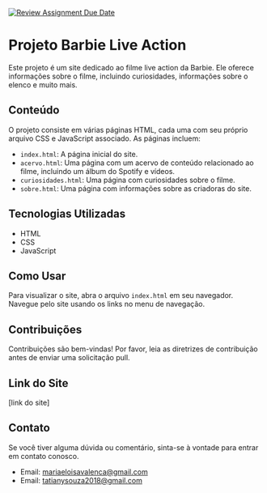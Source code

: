 [![Review Assignment Due Date](https://classroom.github.com/assets/deadline-readme-button-24ddc0f5d75046c5622901739e7c5dd533143b0c8e959d652212380cedb1ea36.svg)](https://classroom.github.com/a/rps_RRg3)
# Projeto Barbie Live Action

Este projeto é um site dedicado ao filme live action da Barbie. Ele oferece informações sobre o filme, incluindo curiosidades, informações sobre o elenco e muito mais.

## Conteúdo

O projeto consiste em várias páginas HTML, cada uma com seu próprio arquivo CSS e JavaScript associado. As páginas incluem:

- `index.html`: A página inicial do site.
- `acervo.html`: Uma página com um acervo de conteúdo relacionado ao filme, incluindo um álbum do Spotify e vídeos.
- `curiosidades.html`: Uma página com curiosidades sobre o filme.
- `sobre.html`: Uma página com informações sobre as criadoras do site.

## Tecnologias Utilizadas

- HTML
- CSS
- JavaScript

## Como Usar

Para visualizar o site, abra o arquivo `index.html` em seu navegador. Navegue pelo site usando os links no menu de navegação.

## Contribuições

Contribuições são bem-vindas! Por favor, leia as diretrizes de contribuição antes de enviar uma solicitação pull.

## Link do Site

[link do site]

## Contato

Se você tiver alguma dúvida ou comentário, sinta-se à vontade para entrar em contato conosco.

- Email: mariaeloisavalenca@gmail.com
- Email: tatianysouza2018@gmail.com
